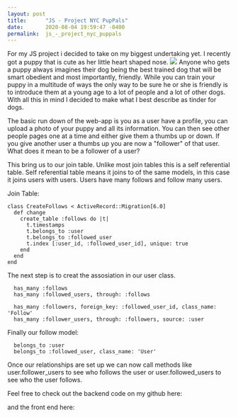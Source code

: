 ```yaml
---
layout: post
title:      "JS - Project NYC PupPals"
date:       2020-08-04 19:59:47 -0400
permalink:  js_-_project_nyc_puppals
---
```



For my JS project i decided to take on my biggest undertaking yet. I recently got a puppy that is cute as her little heart shaped nose. 
![](https://scontent-lga3-1.cdninstagram.com/v/t51.2885-15/sh0.08/e35/s640x640/106370070_3458092857547708_2840969579228741627_n.jpg?_nc_ht=scontent-lga3-1.cdninstagram.com&_nc_cat=104&_nc_ohc=yXjnKsVIY2EAX_Pngfn&oh=2ce17add6afc41817a303ef9b4f315ce&oe=5F51FE44)
Anyone who gets a puppy always imagines their dog being the best trained dog that will be smart obedient and most importantly, friendly. While you can train your puppy in a multitude of ways the only way to be sure he or she is friendly is to introduce them at a young age to a lot of people and a lot of other dogs. With all this in mind I decided to make what I best describe as tinder for dogs.

The basic run down of the web-app is you as a user have a profile, you can upload a photo of your puppy and all its information. You can then see other people pages one at a time and either give them a thumbs up or down. If you give another user a thumbs up you are now a "follower" of that user. What does it mean to be a follower of a user?

This bring us to our join table. Unlike most join tables this is a self referential table. Self referential table means it joins to of the same models, in this case it joins users with users. Users have many follows and follow many users. 

Join Table:
```
class CreateFollows < ActiveRecord::Migration[6.0]
  def change
    create_table :follows do |t|
      t.timestamps
      t.belongs_to :user
      t.belongs_to :followed_user
      t.index [:user_id, :followed_user_id], unique: true
    end
  end
end
```

The next step is to creat the assosiation in our user class. 

```
  has_many :follows
  has_many :followed_users, through: :follows

  has_many :followers, foreign_key: :followed_user_id, class_name: 'Follow'
  has_many :follower_users, through: :followers, source: :user
```

Finally our follow model:

```
  belongs_to :user
  belongs_to :followed_user, class_name: 'User'
```

Once our relationships are set up we can now call methods like user.follower_users to see who follows the user or user.followed_users to see who the user follows.

Feel free to check out the backend code on my github here:
[](https://github.com/mattenbar/PupPals_backend)

and the front end here: 
[](https://github.com/mattenbar/PupPals_frontend)
